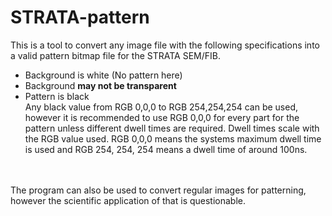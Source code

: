 <h1>STRATA-pattern</h1>

This is a tool to convert any image file with the following
specifications into a valid pattern bitmap file for the STRATA
SEM/FIB.
- Background is white (No pattern here)
- Background <b> may not be transparent</b>
- Pattern is black <br>
Any black value from RGB 0,0,0 to RGB 254,254,254 can be used,
however it is recommended to use RGB 0,0,0 for every part for
the pattern unless different dwell times are required.
Dwell times scale with the RGB value used. RGB 0,0,0 means
the systems maximum dwell time is used and RGB 254, 254, 254
means a dwell time of around 100ns.
<br>
<br>
The program can also be used to convert regular images for patterning,
however the scientific application of that is questionable.
